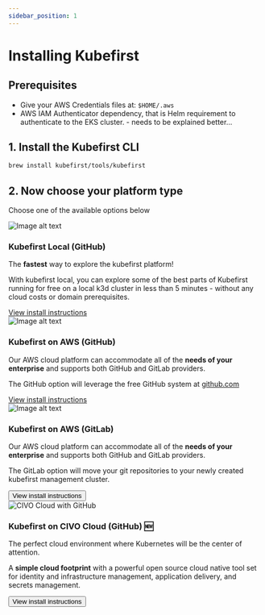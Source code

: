 ```yaml
---
sidebar_position: 1
---
```


# Installing Kubefirst

## Prerequisites

- Give your AWS Credentials files at: `$HOME/.aws`
- AWS IAM Authenticator dependency, that is Helm requirement to authenticate to the EKS cluster. - needs to be explained better...

## 1. Install the Kubefirst CLI

```bash
brew install kubefirst/tools/kubefirst
```

## 2. Now choose your platform type

Choose one of the available options below

<!-- cards for platform type -->

<div class="row">
    <div class="col col--6 margin-bottom--lg">
        <div class="card">
            <div class="card__image">
            <img
               src="\img\local_github.jpg"
               alt="Image alt text"
               title="Logo Title Text 1" />
            </div>
            <div class="card__body">
            <h3>Kubefirst Local (GitHub)</h3>
            <p>
               The <strong>fastest</strong> way to explore the kubefirst platform!
            </p>
            <p>
               With kubefirst local, you can explore some of the best parts of Kubefirst running for free on a local k3d cluster in less than 5 minutes - without any cloud costs or domain prerequisites.
            </p>
            </div>
            <div class="card__footer">
                <a class="button button--secondary button--block" href="/docs/local_platform/getting_started/install_local">View install instructions
                </a>
            </div>
        </div>
    </div>
    <div class="col col--6 margin-bottom--lg">
        <div class="card">
            <div class="card__image">
            <img
               src="\img\aws_github.jpg"
               alt="Image alt text"
               title="Logo Title Text 1" />
            </div>
            <div class="card__body">
            <h3>Kubefirst on AWS (GitHub)</h3>
            <p>
               Our AWS cloud platform can accommodate all of the <strong>needs of your enterprise</strong> and supports both GitHub and GitLab providers.
            </p>
            <p>
               The GitHub option will leverage the free GitHub system at <a href="https://www.github.com/">github.com</a>  
            </p>
            </div>
            <div class="card__footer">
                <a class="button button--secondary button--block" href="/docs/aws-github/getting_started/install_aws_github">View install instructions
                </a>
            </div>
        </div>
    </div>
</div>
<div class="row">
    <div class="col col--6 margin-bottom--lg">
        <div class="card">
            <div class="card__image">
            <img
               src="\img\aws_gitlab.jpg"
               alt="Image alt text"
               title="Logo Title Text 1" />
            </div>
            <div class="card__body">
            <h3> Kubefirst on AWS (GitLab)</h3>
            <p>
               Our AWS cloud platform can accommodate all of the <strong>needs of your enterprise</strong> and supports both GitHub and GitLab providers.
            </p>
            <p>
               The GitLab option will move your git repositories to your newly created kubefirst management cluster.
            </p>
            </div>
            <div class="card__footer">
                <button class="button button--secondary button--block">View install instructions</button>
            </div>
        </div>
    </div>
    <div class="col col--6 margin-bottom--lg">
        <div class="card">
            <div class="card__image">
            <img
               src="\img\civo_github.jpg"
               alt="CIVO Cloud with GitHub"
               title="Logo Title Text 1" />
            </div>
            <div class="card__body">
            <h3>Kubefirst on CIVO Cloud (GitHub) 🆕</h3>
            <p>
               The perfect cloud environment where Kubernetes will be the center of attention.
            </p>
            <p>A <strong>simple cloud footprint</strong> with a powerful open source cloud native tool   set for identity and infrastructure management, application delivery, and secrets management.
            </p>
            </div>
            <div class="card__footer">
                <button class="button button--secondary button--block">View install instructions</button>
            </div>
        </div>
    </div>
</div>
